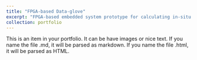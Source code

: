 ```yaml
---
title: "FPGA-based Data-glove"
excerpt: "FPGA-based embedded system prototype for calculating in-situ the hand-joint angles from measurements of the accelerometers (sensors) of the data-glove, which I design and develop. Next, angles are sent to a PC via XBee with 100sps and visualized in real-time in a 3D hand-model implemented on Wolfram Mathematica. <br/><img src='/images/data-glove.png'>"
collection: portfolio
---
```


This is an item in your portfolio. It can be have images or nice text. If you name the file .md, it will be parsed as markdown. If you name the file .html, it will be parsed as HTML. 

